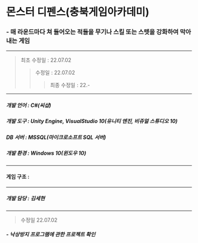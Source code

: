  # 몬스터 디펜스(충북게임아카데미)
 ### - 매 라운드마다 쳐 들어오는 적들을 무기나 스킬 또는 스텟을 강화하여 막아내는 게임
---
> 최초 수정일 : 22.07.02
>> 수정일 : 22.07.02
>>> 최종 수정일 : 22.-
---
##### 개발 언어 : C#(씨샵)
##### 개발 도구 : Unity Engine, VisualStudio 10(유니티 엔진, 비쥬얼 스튜디오 10)
##### DB 서버 : MSSQL(마이크로소프트 SQL 서버)
##### 개발 환경 : Windows 10(윈도우 10)
---
#### 게임 구조 :
---
##### 개발 담당 : 김세현
---
> 수정일 22.07.02
##### - 낙상방지 프로그램에 관한 프로젝트 확인
